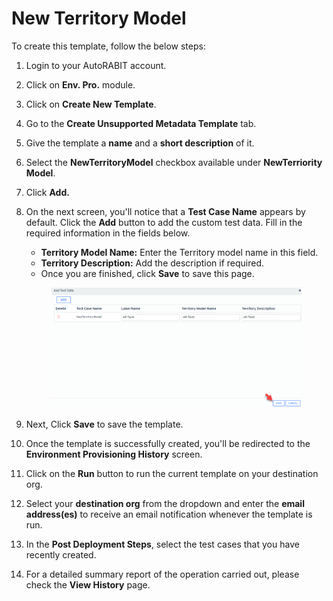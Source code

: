 # New Territory Model

To create this template, follow the below steps:

1. Login to your AutoRABIT account.
2. Click on **Env. Pro.** module.
3. Click on **Create New Template**.
4. Go to the **Create Unsupported Metadata Template** tab.
5. Give the template a **name** and a **short description** of it.
6. Select the **NewTerritoryModel** checkbox available under **NewTerriority Model**.
7. Click **Add.**
8.  On the next screen, you'll notice that a **Test Case Name** appears by default. Click the **Add** button to add the custom test data. Fill in the required information in the fields below.

    * **Territory Model Name:** Enter the Territory model name in this field.
    * **Territory Description:** Add the description if required.
    * Once you are finished, click **Save** to save this page.

    <figure><img src="../../../../../../.gitbook/assets/image (4) (1) (1) (1) (1).png" alt="" width="563"><figcaption></figcaption></figure>
9. Next, Click **Save** to save the template.
10. Once the template is successfully created, you'll be redirected to the **Environment Provisioning History** screen.
11. Click on the **Run** button to run the current template on your destination org.
12. Select your **destination org** from the dropdown and enter the **email address(es)** to receive an email notification whenever the template is run.
13. In the **Post Deployment Steps**, select the test cases that you have recently created.&#x20;
14. For a detailed summary report of the operation carried out, please check the **View History** page.
